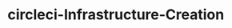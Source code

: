 # circleci-Infrastructure-Creation

   <!-- profile                  Ansible              env    ['AWS_PROFILE', 'AWS_DEFAULT_PROFILE']
access_key     ****************YQPI shared-credentials-file    
secret_key     ****************12Bc shared-credentials-file    
    region                us-east-2      config-file    ~/.aws/config -->

